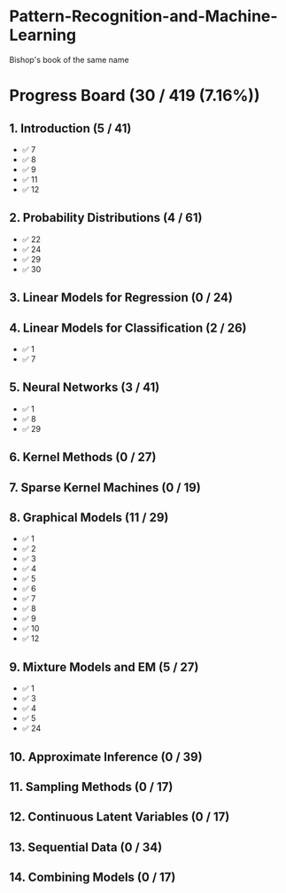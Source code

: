 # Pattern-Recognition-and-Machine-Learning
Bishop's book of the same name

# Progress Board (30 / 419 (7.16%))
## 1. Introduction (5 / 41)
* ✅ 7
* ✅ 8
* ✅ 9
* ✅ 11
* ✅ 12
## 2. Probability Distributions (4 / 61)
* ✅ 22
* ✅ 24
* ✅ 29
* ✅ 30
## 3. Linear Models for Regression (0 / 24)
## 4. Linear Models for Classification (2 / 26)
* ✅ 1
* ✅ 7
## 5. Neural Networks (3 / 41)
* ✅ 1
* ✅ 8
* ✅ 29
## 6. Kernel Methods (0 / 27)
## 7. Sparse Kernel Machines (0 / 19)
## 8. Graphical Models (11 / 29)
* ✅ 1
* ✅ 2
* ✅ 3
* ✅ 4
* ✅ 5
* ✅ 6
* ✅ 7
* ✅ 8
* ✅ 9
* ✅ 10
* ✅ 12
## 9. Mixture Models and EM (5 / 27)
* ✅ 1
* ✅ 3
* ✅ 4
* ✅ 5
* ✅ 24
## 10. Approximate Inference (0 / 39)
## 11. Sampling Methods (0 / 17)
## 12. Continuous Latent Variables (0 / 17)
## 13. Sequential Data (0 / 34)
## 14. Combining Models (0 / 17)